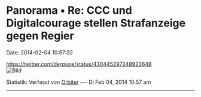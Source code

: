 Panorama • Re: CCC und Digitalcourage stellen Strafanzeige gegen Regier
=======================================================================

Date: 2014-02-04 10:57:32

<https://twitter.com/derpupe/status/430445297248923648>\
![Bild](https://pbs.twimg.com/media/Bfk_t55CcAASZ8_.png)

Statistik: Verfasst von
[Orbiter](http://forum.yacy-websuche.de/memberlist.php?mode=viewprofile&u=2)
--- Di Feb 04, 2014 10:57 am

------------------------------------------------------------------------
